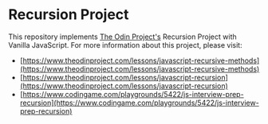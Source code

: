 # Recursion Project

This repository implements [The Odin Project's](https://www.theodinproject.com/) Recursion 
Project with Vanilla JavaScript. For more information about this project, please visit:

* [https://www.theodinproject.com/lessons/javascript-recursive-methods](https://www.theodinproject.com/lessons/javascript-recursive-methods)
* [https://www.theodinproject.com/lessons/javascript-recursion](https://www.theodinproject.com/lessons/javascript-recursion)
* [https://www.codingame.com/playgrounds/5422/js-interview-prep-recursion](https://www.codingame.com/playgrounds/5422/js-interview-prep-recursion)